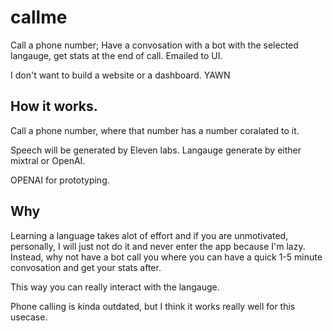 # callme
Call a phone number; Have a convosation with a bot with the selected langauge, get stats at the end of call. Emailed to UI.

I don't want to build a website or a dashboard. YAWN

## How it works.

Call a phone number, where that number has a number coralated to it.

Speech will be generated by Eleven labs.
Langauge generate by either mixtral or OpenAI.

OPENAI for prototyping.

## Why
Learning a language takes alot of effort and if you are unmotivated, personally, I will just not do it and never enter the app because I'm lazy. Instead, why not have a bot call you where you can have a quick 1-5 minute convosation and get your stats after.

This way you can really interact with the langauge.

Phone calling is kinda outdated, but I think it works really well for this usecase.
